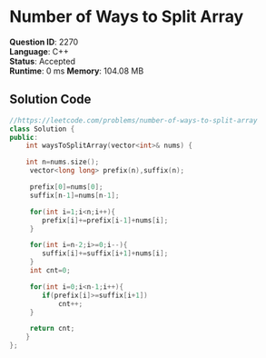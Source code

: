 # Number of Ways to Split Array

**Question ID**: 2270  
**Language**: C++  
**Status**: Accepted  
**Runtime**: 0 ms 
**Memory**: 104.08  MB

## Solution Code
```cpp
//https://leetcode.com/problems/number-of-ways-to-split-array
class Solution {
public:
    int waysToSplitArray(vector<int>& nums) {

    int n=nums.size();
     vector<long long> prefix(n),suffix(n);

     prefix[0]=nums[0];
     suffix[n-1]=nums[n-1];

     for(int i=1;i<n;i++){
        prefix[i]+=prefix[i-1]+nums[i];
     }   

     for(int i=n-2;i>=0;i--){
        suffix[i]+=suffix[i+1]+nums[i];
     }
     int cnt=0;

     for(int i=0;i<n-1;i++){
        if(prefix[i]>=suffix[i+1])
            cnt++;
     }

     return cnt;
    }
};
```
